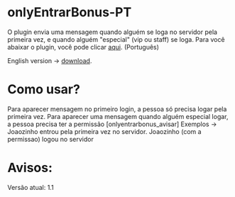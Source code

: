 # onlyEntrarBonus-PT
O plugin envia uma mensagem quando alguém se loga no servidor pela primeira vez, e quando alguém "especial" (vip ou staff) se loga.
Para você abaixar o plugin, você pode clicar [aqui](https://www.mediafire.com/file/ehkwldxazgd68im/%255Bv1.1%255D_onlyEntrarBonus.zip/file). (Português)

English version -> [download](https://www.mediafire.com/file/k0r3o6bat8m9bbe/%255Bv1.1%255D_onlyJoinBonus.zip/file).

# Como usar?
Para aparecer mensagem no primeiro login, a pessoa só precisa logar pela primeira vez.
Para aparecer uma mensagem quando alguém especial logar, a pessoa precisa ter a permissão [onlyentrarbonus_avisar]
  Exemplos -> Joaozinho entrou pela primeira vez no servidor.
              Joaozinho (com a permissao) logou no servidor
              
# Avisos:
Versão atual: 1.1
